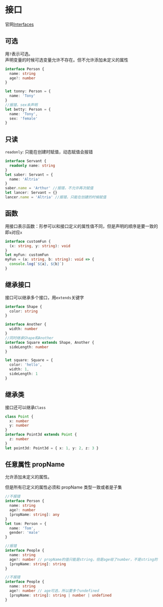 # 接口

官网[Interfaces](https://www.typescriptlang.org/docs/handbook/interfaces.html)

## 可选

用`?`表示可选。  
声明变量的时候可选变量允许不存在。但不允许添加未定义的属性

```ts
interface Person {
  name: string
  age?: number
}

let tonny: Person = {
  name: 'Tony'
}
//报错，sex未声明
let betty: Person = {
  name: 'Tony',
  sex: 'female'
}
```

## 只读

`readonly`: 只能在创建时赋值，动态赋值会报错

```ts
interface Servant {
  readonly name: string
}
let saber: Servant = {
  name: 'Altria'
}
saber.name = 'Arthur' //报错，不允许再次赋值
let lancer: Servant = {}
lancer.name = 'Altria' //报错，只能在创建的时候赋值
```

## 函数

用接口表示函数：形参可以和接口定义的属性值不同，但是声明的顺序是要一致的  
即`a`对应`x`

```ts
interface customFun {
  (x: string, y: string): void
}
let myFun: customFun
myFun = (a: string, b: string): void => {
  console.log(`${a}, ${b}`)
}
```

## 继承接口

接口可以继承多个接口，用`extends`关键字

```ts
interface Shape {
  color: string
}

interface Another {
  width: number
}
//同时继承Shape和Another
interface Square extends Shape, Another {
  sideLength: number
}

let square: Square = {
  color: 'hello',
  width: 1,
  sideLength: 1
}
```

## 继承类

接口还可以继承`Class`

```ts
class Point {
  x: number
  y: number
}
interface Point3d extends Point {
  z: number
}
let point3d: Point3d = { x: 1, y: 2, z: 3 }
```

## 任意属性 propName

允许添加未定义的属性。

但是所有已定义的属性必须和 propName 类型一致或者是子集

```ts
//不报错
interface Person {
  name: string
  age?: number
  [propName: string]: any
}
let tom: Person = {
  name: 'Tom',
  gender: 'male'
}
```

```ts
//报错
interface People {
  name: string
  age?: number // propName的值只能是string，但是age给了number，不是string的子集
  [propName: string]: string
}
```

```ts
//不报错
interface People {
  name: string
  age?: number // age可选，所以要多个undefined
  [propName: string]: string | number | undefined
}
```
